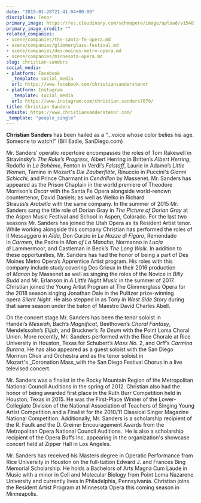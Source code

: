 ```yaml
---
date: "2019-01-28T21:41:04+00:00"
discipline: Tenor
primary_image: https://res.cloudinary.com/schmopera/image/upload/v1548711571/media/2019/01/ChristianSanders.jpg
primary_image_credit: ""
related_companies:
- scene/companies/the-santa-fe-opera.md
- scene/companies/glimmerglass-festival.md
- scene/companies/des-moines-metro-opera.md
- scene/companies/minnesota-opera.md
slug: christian-sanders
social_media:
- platform: Facebook
  _template: social_media
  url: https://www.facebook.com/christiansanderstenor
- platform: Instagram
  _template: social_media
  url: https://www.instagram.com/christian.sanders7070/
title: Christian Sanders
website: https://www.christiansanderstenor.com/
_template: "people_single"
---
```

**Christian Sanders** has been hailed as a “…voice whose color belies his age. Someone to watch!” (Bill Eadie, SanDiego.com)

Mr. Sanders’ operatic repertoire encompasses the roles of Tom Rakewell in Stravinsky’s _The Rake’s Progress,_ Albert Herring in Britten’s _Albert Herring_, Rodolfo in _La Bohème_, Fenton in Verdi’s _Falstaff_, Laurie in Adamo’s _Little Women_, Tamino in Mozart's _Die Zauberflöte_, Rinuccio in Puccini's _Gianni Schicchi_, and Prince Charmant in _Cendrillon_ by Massenet. Mr. Sanders has appeared as the Prison Chaplain in the world premiere of Theodore Morrison’s _Oscar_ with the Santa Fe Opera alongside world-renown countertenor, David Daniels; as well as Welko in Richard Strauss’s _Arabella_ with the same company. In the summer of 2015 Mr. Sanders sang the title role of Dorian Gray in _The Picture of Dorian Gray_ at the Aspen Music Festival and School in Aspen, Colorado. For the last two seasons Mr. Sanders has joined the Utah Opera as its Resident Artist tenor. While working alongside this company Christian has performed the roles of Il Messaggero in _Aïda_, Don Curzio in _Le Nozze di Figaro_, Remendado in _Carmen_, the Padre in _Man of La Mancha_, Normanno in _Lucia di_ Lammermoor, and Castleman in Beck’s _The Long Walk_. In addition to these opportunities, Mr. Sanders has had the honor of being a part of Des Moines Metro Opera’s Apprentice Artist program. His roles with this company include study covering Des Grieux in their 2016 production of _Manon_ by Massenet as well as singing the roles of the Novice in _Billy Budd_ and Mr. Erlanson in _A Little Night Music_ in the summer of 2017. Christian joined the Young Artist Program at The Glimmerglass Opera for the 2018 season singing Jonathan Dale in the Pulitzer prize-winning opera _Silent Night_. He also stepped in as Tony in _West Side Story_ during that same season under the baton of Maestro David Charles Abell.

On the concert stage Mr. Sanders has been the tenor soloist in Handel’s _Messiah_, Bach’s _Magnificat_, Beethoven’s _Choral Fantasy_, Mendelssohn’s _Elijah_, and Bruckner’s _Te Deum_ with the Point Loma Choral Union. More recently, Mr. Sanders performed with the Rice Chorale at Rice University in Houston, Texas for Schubert’s _Mass No._ 2, and Orff’s _Carmina Burana_. He has also appeared as a guest soloist with the San Diego Mormon Choir and Orchestra and as the tenor soloist in Mozart's _Coronation Mass_with the San Diego Festival Chorus in a live televised concert.

Mr. Sanders was a finalist in the Rocky Mountain Region of the Metropolitan National Council Auditions in the spring of 2012. Christian also had the honor of being awarded first place in the Ruth Burr Competition held in Houston, Texas in 2015. He was the First-Place Winner of the Lower-Collegiate Division of the National Association of Teachers of Singing Young Artist Competition and a Finalist for the 2010/11 Classical Singer Magazine National Competition. Additionally, Mr. Sanders is a scholarship recipient of the R. Faulk and the D. Greiner Encouragement Awards from the Metropolitan Opera National Council Auditions.  He is also a scholarship recipient of the Opera Buffs Inc. appearing in the organization's showcase concert held at Zipper Hall in Los Angeles.

Mr. Sanders has received his Masters degree in Operatic Performance from Rice University in Houston on the full-tuition Edward J. and Frances Bing Memorial Scholarship. He holds a Bachelors of Arts Magna Cum Laude in Music with a minor in Cell and Molecular Biology from Point Loma Nazarene University and currently lives in Philadelphia, Pennsylvania. Christian joins the Resident Artist Program at Minnesota Opera this coming season in Minneapolis.
